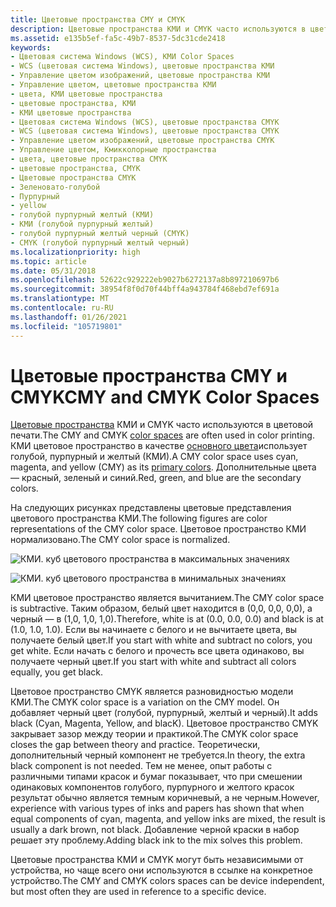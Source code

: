 ```yaml
---
title: Цветовые пространства CMY и CMYK
description: Цветовые пространства КМИ и CMYK часто используются в цветовой печати. КМИ цветовое пространство в качестве основного цвета использует голубой, пурпурный и желтый (КМИ). Дополнительные цвета — красный, зеленый и синий.
ms.assetid: e135b5ef-fa5c-49b7-8537-5dc31cde2418
keywords:
- Цветовая система Windows (WCS), КМИ Color Spaces
- WCS (цветовая система Windows), цветовые пространства КМИ
- Управление цветом изображений, цветовые пространства КМИ
- Управление цветом, цветовые пространства КМИ
- цвета, КМИ цветовые пространства
- цветовые пространства, КМИ
- КМИ цветовые пространства
- Цветовая система Windows (WCS), цветовые пространства CMYK
- WCS (цветовая система Windows), цветовые пространства CMYK
- Управление цветом изображений, цветовые пространства CMYK
- Управление цветом, Кмикколорные пространства
- цвета, цветовые пространства CMYK
- цветовые пространства, CMYK
- Цветовые пространства CMYK
- Зеленовато-голубой
- Пурпурный
- yellow
- голубой пурпурный желтый (КМИ)
- КМИ (голубой пурпурный желтый)
- голубой пурпурный желтый черный (CMYK)
- CMYK (голубой пурпурный желтый черный)
ms.localizationpriority: high
ms.topic: article
ms.date: 05/31/2018
ms.openlocfilehash: 52622c929222eb9027b6272137a8b897210697b6
ms.sourcegitcommit: 38954f8f0d70f44bff4a943784f468ebd7ef691a
ms.translationtype: MT
ms.contentlocale: ru-RU
ms.lasthandoff: 01/26/2021
ms.locfileid: "105719801"
---
```

# <a name="cmy-and-cmyk-color-spaces"></a><span data-ttu-id="d4ab3-126">Цветовые пространства CMY и CMYK</span><span class="sxs-lookup"><span data-stu-id="d4ab3-126">CMY and CMYK Color Spaces</span></span>

<span data-ttu-id="d4ab3-127">[Цветовые пространства](c.md) КМИ и CMYK часто используются в цветовой печати.</span><span class="sxs-lookup"><span data-stu-id="d4ab3-127">The CMY and CMYK [color spaces](c.md) are often used in color printing.</span></span> <span data-ttu-id="d4ab3-128">КМИ цветовое пространство в качестве [основного цвета](p.md)использует голубой, пурпурный и желтый (КМИ).</span><span class="sxs-lookup"><span data-stu-id="d4ab3-128">A CMY color space uses cyan, magenta, and yellow (CMY) as its [primary colors](p.md).</span></span> <span data-ttu-id="d4ab3-129">Дополнительные цвета — красный, зеленый и синий.</span><span class="sxs-lookup"><span data-stu-id="d4ab3-129">Red, green, and blue are the secondary colors.</span></span>

<span data-ttu-id="d4ab3-130">На следующих рисунках представлены цветовые представления цветового пространства КМИ.</span><span class="sxs-lookup"><span data-stu-id="d4ab3-130">The following figures are color representations of the CMY color space.</span></span> <span data-ttu-id="d4ab3-131">Цветовое пространство КМИ нормализовано.</span><span class="sxs-lookup"><span data-stu-id="d4ab3-131">The CMY color space is normalized.</span></span>

![КМИ. куб цветового пространства в максимальных значениях](images/cmyclrs1.png)

![КМИ. куб цветового пространства в минимальных значениях](images/cmyclrs2.png)

<span data-ttu-id="d4ab3-134">КМИ цветовое пространство является вычитанием.</span><span class="sxs-lookup"><span data-stu-id="d4ab3-134">The CMY color space is subtractive.</span></span> <span data-ttu-id="d4ab3-135">Таким образом, белый цвет находится в (0,0, 0,0, 0,0), а черный — в (1,0, 1,0, 1,0).</span><span class="sxs-lookup"><span data-stu-id="d4ab3-135">Therefore, white is at (0.0, 0.0, 0.0) and black is at (1.0, 1.0, 1.0).</span></span> <span data-ttu-id="d4ab3-136">Если вы начинаете с белого и не вычитаете цвета, вы получаете белый цвет.</span><span class="sxs-lookup"><span data-stu-id="d4ab3-136">If you start with white and subtract no colors, you get white.</span></span> <span data-ttu-id="d4ab3-137">Если начать с белого и прочесть все цвета одинаково, вы получаете черный цвет.</span><span class="sxs-lookup"><span data-stu-id="d4ab3-137">If you start with white and subtract all colors equally, you get black.</span></span>

<span data-ttu-id="d4ab3-138">Цветовое пространство CMYK является разновидностью модели КМИ.</span><span class="sxs-lookup"><span data-stu-id="d4ab3-138">The CMYK color space is a variation on the CMY model.</span></span> <span data-ttu-id="d4ab3-139">Он добавляет черный цвет (голубой, пурпурный, желтый и черный).</span><span class="sxs-lookup"><span data-stu-id="d4ab3-139">It adds black (Cyan, Magenta, Yellow, and blacK).</span></span> <span data-ttu-id="d4ab3-140">Цветовое пространство CMYK закрывает зазор между теории и практикой.</span><span class="sxs-lookup"><span data-stu-id="d4ab3-140">The CMYK color space closes the gap between theory and practice.</span></span> <span data-ttu-id="d4ab3-141">Теоретически, дополнительный черный компонент не требуется.</span><span class="sxs-lookup"><span data-stu-id="d4ab3-141">In theory, the extra black component is not needed.</span></span> <span data-ttu-id="d4ab3-142">Тем не менее, опыт работы с различными типами красок и бумаг показывает, что при смешении одинаковых компонентов голубого, пурпурного и желтого красок результат обычно является темным коричневый, а не черным.</span><span class="sxs-lookup"><span data-stu-id="d4ab3-142">However, experience with various types of inks and papers has shown that when equal components of cyan, magenta, and yellow inks are mixed, the result is usually a dark brown, not black.</span></span> <span data-ttu-id="d4ab3-143">Добавление черной краски в набор решает эту проблему.</span><span class="sxs-lookup"><span data-stu-id="d4ab3-143">Adding black ink to the mix solves this problem.</span></span>

<span data-ttu-id="d4ab3-144">Цветовые пространства КМИ и CMYK могут быть независимыми от устройства, но чаще всего они используются в ссылке на конкретное устройство.</span><span class="sxs-lookup"><span data-stu-id="d4ab3-144">The CMY and CMYK colors spaces can be device independent, but most often they are used in reference to a specific device.</span></span>

 

 




